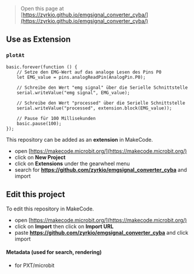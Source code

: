 
> Open this page at [https://zyrkio.github.io/emgsignal_converter_cyba/](https://zyrkio.github.io/emgsignal_converter_cyba/)

## Use as Extension

### ``plotAt``
``` blocks
basic.forever(function () {
    // Setze den EMG-Wert auf das analoge Lesen des Pins P0
    let EMG_value = pins.analogReadPin(AnalogPin.P0);

    // Schreibe den Wert "emg signal" über die Serielle Schnittstelle
    serial.writeValue("emg signal", EMG_value);

    // Schreibe den Wert "processed" über die Serielle Schnittstelle
    serial.writeValue("processed", extension.block(EMG_value));

    // Pause für 100 Millisekunden
    basic.pause(100);
});

```

This repository can be added as an **extension** in MakeCode.

* open [https://makecode.microbit.org/](https://makecode.microbit.org/)
* click on **New Project**
* click on **Extensions** under the gearwheel menu
* search for **https://github.com/zyrkio/emgsignal_converter_cyba** and import

## Edit this project

To edit this repository in MakeCode.

* open [https://makecode.microbit.org/](https://makecode.microbit.org/)
* click on **Import** then click on **Import URL**
* paste **https://github.com/zyrkio/emgsignal_converter_cyba** and click import

#### Metadata (used for search, rendering)

* for PXT/microbit
<script src="https://makecode.com/gh-pages-embed.js"></script><script>makeCodeRender("{{ site.makecode.home_url }}", "{{ site.github.owner_name }}/{{ site.github.repository_name }}");</script>
